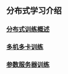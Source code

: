 ## 分布式学习介绍
### [分布式训练概述](https://www.paddlepaddle.org.cn/tutorials/projectdetail/511818)


### [多机多卡训练](https://www.paddlepaddle.org.cn/tutorials/projectdetail/479613)


### [参数服务器训练](https://www.paddlepaddle.org.cn/tutorials/projectdetail/487871)

